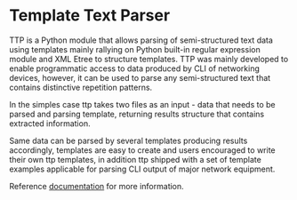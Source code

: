 # Template Text Parser

TTP is a Python module that allows parsing of semi-structured text data using templates mainly rallying on Python built-in regular expression module and XML Etree to structure templates. TTP was mainly developed to enable programmatic access to data produced by CLI of networking devices, however, it can be used to parse any semi-structured text that contains distinctive repetition patterns.

In the simples case ttp takes two files as an input - data that needs to be parsed and parsing template, returning results structure that contains extracted information.

Same data can be parsed by several templates producing results accordingly, templates are easy to create and users encouraged to write their own ttp templates, in addition ttp shipped with a set of template examples applicable for parsing CLI output of major network equipment.

Reference [documentation](https://ttp.readthedocs.io) for more information.